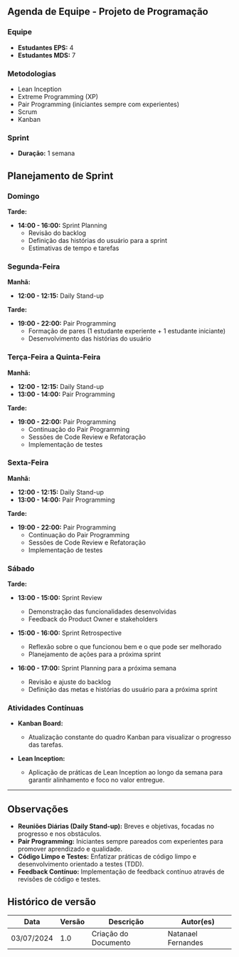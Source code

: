 ## Agenda de Equipe - Projeto de Programação

### Equipe
- **Estudantes EPS:** 4
- **Estudantes MDS:** 7

### Metodologias
- Lean Inception
- Extreme Programming (XP)
- Pair Programming (iniciantes sempre com experientes)
- Scrum
- Kanban

### Sprint
- **Duração:** 1 semana

## Planejamento de Sprint

### Domingo

**Tarde:**

- **14:00 - 16:00:** Sprint Planning 
  - Revisão do backlog
  - Definição das histórias do usuário para a sprint
  - Estimativas de tempo e tarefas

### Segunda-Feira

**Manhã:**

- **12:00 - 12:15:** Daily Stand-up

**Tarde:**

- **19:00 - 22:00:** Pair Programming 
  - Formação de pares (1 estudante experiente + 1 estudante iniciante)
  - Desenvolvimento das histórias do usuário

### Terça-Feira a Quinta-Feira

**Manhã:**

- **12:00 - 12:15:** Daily Stand-up
- **13:00 - 14:00:** Pair Programming

**Tarde:**

- **19:00 - 22:00:** Pair Programming
  - Continuação do Pair Programming
  - Sessões de Code Review e Refatoração
  - Implementação de testes

### Sexta-Feira

**Manhã:**

- **12:00 - 12:15:** Daily Stand-up
- **13:00 - 14:00:** Pair Programming

**Tarde:**

- **19:00 - 22:00:** Pair Programming
  - Continuação do Pair Programming
  - Sessões de Code Review e Refatoração
  - Implementação de testes


### Sábado

**Tarde:**

- **13:00 - 15:00:** Sprint Review
  - Demonstração das funcionalidades desenvolvidas
  - Feedback do Product Owner e stakeholders

- **15:00 - 16:00:** Sprint Retrospective
  - Reflexão sobre o que funcionou bem e o que pode ser melhorado
  - Planejamento de ações para a próxima sprint

- **16:00 - 17:00:** Sprint Planning para a próxima semana
  - Revisão e ajuste do backlog
  - Definição das metas e histórias do usuário para a próxima sprint

### Atividades Contínuas

- **Kanban Board:** 
  - Atualização constante do quadro Kanban para visualizar o progresso das tarefas.
  
- **Lean Inception:**
  - Aplicação de práticas de Lean Inception ao longo da semana para garantir alinhamento e foco no valor entregue.

---

## Observações

- **Reuniões Diárias (Daily Stand-up):** Breves e objetivas, focadas no progresso e nos obstáculos.
- **Pair Programming:** Iniciantes sempre pareados com experientes para promover aprendizado e qualidade.
- **Código Limpo e Testes:** Enfatizar práticas de código limpo e desenvolvimento orientado a testes (TDD).
- **Feedback Contínuo:** Implementação de feedback contínuo através de revisões de código e testes.

## Histórico de versão
| Data | Versão | Descrição | Autor(es) |
| ---- | ---- | ---- | ---- |
| 03/07/2024 | 1.0 | Criação do Documento | Natanael Fernandes |